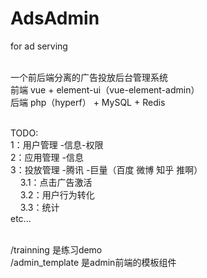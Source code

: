 # AdsAdmin
for ad serving

<br>一个前后端分离的广告投放后台管理系统
<br>前端  vue + element-ui（vue-element-admin）
<br>后端 php（hyperf） + MySQL + Redis

<br>TODO:
<br>1：用户管理 -信息-权限
<br>2：应用管理 -信息
<br>3：投放管理 -腾讯 -巨量（百度 微博 知乎 推啊）
<br>&nbsp;&nbsp;&nbsp;&nbsp;3.1：点击广告激活
<br>&nbsp;&nbsp;&nbsp;&nbsp;3.2：用户行为转化
<br>&nbsp;&nbsp;&nbsp;&nbsp;3.3：统计
<br>etc...


<br> /trainning  是练习demo
<br> /admin_template  是admin前端的模板组件
